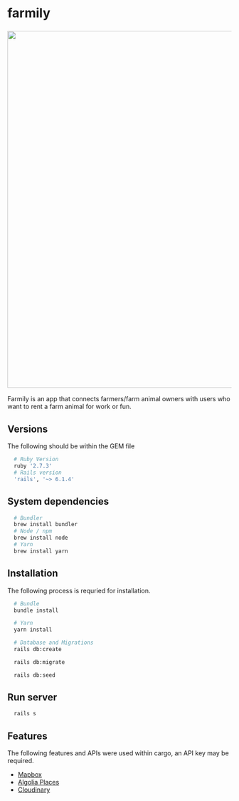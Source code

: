 # farmily
<h3 align="center">
  <img src="app/assets/images/Screenshot 2021-09-07 at 10.11.11.png" width="800px">
</h3>

Farmily is an app that connects farmers/farm animal owners with users who want to rent a farm animal for work or fun.

## Versions
The following should be within the GEM file
```ruby
  # Ruby Version
  ruby '2.7.3'
  # Rails version
  'rails', '~> 6.1.4'
```

## System dependencies
```bash
  # Bundler
  brew install bundler
  # Node / npm
  brew install node
  # Yarn
  brew install yarn
```
## Installation
The following process is requried for installation.

```bash
  # Bundle
  bundle install

  # Yarn
  yarn install

  # Database and Migrations
  rails db:create

  rails db:migrate

  rails db:seed
```

## Run server
```bash
  rails s
```

## Features
The following features and APIs were used within cargo, an API key may be required.
* [Mapbox](https://www.mapbox.com/)
* [Algolia Places](https://community.algolia.com/places/)
* [Cloudinary](https://cloudinary.com/)
